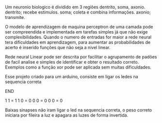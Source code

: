 Um neuronio biologico  é dividido em 3 regiões dentrito, soma, axonio.
dentrito; recebe estimulos.
soma; coleta e combina informações.
axonio; transmite.


O modelo de aprendizagem de maquina perceptron de uma camada pode ser compreendida e implementada em tarefas simples já que não exige complexibilidades.
Quando o numero de entradas for maior a rede neural tera dificuldades em aprendizagem, para aumentar as probabilidades de acerto é inserido  funções que não seja a nivel linear.

Rede neural Linear pode ser descrita por facilitar o agrupamento de padões de facil analise  e simples de identificar e obter o resultado correto.
Exemplos como  a função xor pode ser aplicada sem muitas dificuldades.

Esse projeto criado para um arduino, consiste em ligar os ledes na sequencia correta 

END

1  1 = 1
1  0 = 0
0  0 = 0
0  0 = 0

Baixas sinapses não iram ligar o led na sequencia correta, o peso correto iniciara por fileira a luz e apagara as luzes de forma invertida.

